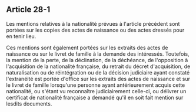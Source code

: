 Article 28-1
----
Les mentions relatives à la nationalité prévues à l'article précédent sont
portées sur les copies des actes de naissance ou des actes dressés pour en tenir
lieu.

Ces mentions sont également portées sur les extraits des actes de naissance ou
sur le livret de famille à la demande des intéressés. Toutefois, la mention de
la perte, de la déclination, de la déchéance, de l'opposition à l'acquisition de
la nationalité française, du retrait du décret d'acquisition, de naturalisation
ou de réintégration ou de la décision judiciaire ayant constaté l'extranéité est
portée d'office sur les extraits des actes de naissance et sur le livret de
famille lorsqu'une personne ayant antérieurement acquis cette nationalité, ou
s'étant vu reconnaître judiciairement celle-ci, ou délivrer un certificat de
nationalité française a demandé qu'il en soit fait mention sur lesdits
documents.
